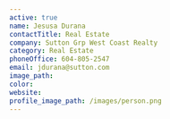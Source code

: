```yaml
---
active: true
name: Jesusa Durana
contactTitle: Real Estate
company: Sutton Grp West Coast Realty
category: Real Estate
phoneOffice: 604-805-2547
email: jdurana@sutton.com
image_path:
color:
website:
profile_image_path: /images/person.png
---
```



